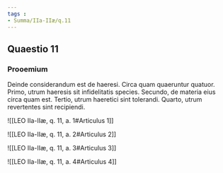 ```yaml
---
tags : 
- Summa/IIa-IIæ/q.11
---
```


## Quaestio 11

### Prooemium

Deinde considerandum est de haeresi. Circa quam quaeruntur quatuor. Primo, utrum haeresis sit infidelitatis species. Secundo, de materia eius circa quam est. Tertio, utrum haeretici sint tolerandi. Quarto, utrum revertentes sint recipiendi.

![[LEO IIa-IIæ, q. 11, a. 1#Articulus 1]]

![[LEO IIa-IIæ, q. 11, a. 2#Articulus 2]]

![[LEO IIa-IIæ, q. 11, a. 3#Articulus 3]]

![[LEO IIa-IIæ, q. 11, a. 4#Articulus 4]]


